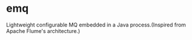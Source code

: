 # emq
Lightweight configurable MQ embedded in a Java process.(Inspired from Apache Flume's architecture.)
